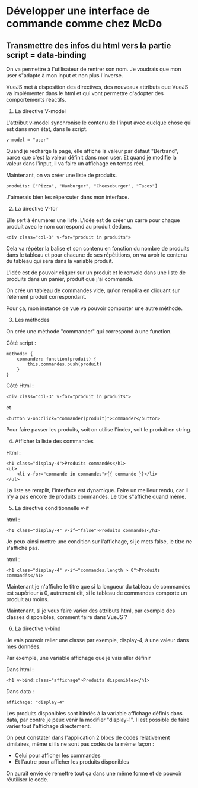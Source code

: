 # Développer une interface de commande comme chez McDo

## Transmettre des infos du html vers la partie script = data-binding

On va permettre à l'utilisateur de rentrer son nom. Je voudrais que mon user s"adapte à mon input et non plus l'inverse.

VueJS met à disposition des directives, des nouveaux attributs que VueJS va implémenter dans le html et qui vont permettre d'adopter des comportements réactifs.

1. La directive V-model

L'attribut v-model synchronise le contenu de l'input avec quelque chose qui est dans mon état, dans le script.

    v-model = "user"

Quand je recharge la page, elle affiche la valeur par défaut "Bertrand", parce que c'est la valeur définit dans mon user. Et quand je modifie la valeur dans l'input, il va faire un affichage en temps réel.

Maintenant, on va créer une liste de produits.

    produits: ["Pizza", "Hamburger", "Cheeseburger", "Tacos"]

J'aimerais bien les répercuter dans mon interface.

2. La directive V-for 

Elle sert à énumérer une liste. L'idée est de créer un carré pour chaque produit avec le nom correspond au produit dedans.

    <div class="col-3" v-for="produit in produits">

Cela va répéter la balise et son contenu en fonction du nombre de produits dans le tableau et pour chacune de ses répétitions, on va avoir le contenu du tableau qui sera dans la variable produit.

L'idée est de pouvoir cliquer sur un produit et le renvoie dans une liste de produits dans un panier, produit que j'ai commandé.

On crée un tableau de commandes vide, qu'on remplira en cliquant sur l'élément produit correspondant.

Pour ça, mon instance de vue va pouvoir comporter une autre méthode.

3. Les méthodes

On crée une méthode "commander" qui correspond à une function.

Côté script :

    methods: {
        commander: function(produit) {
            this.commandes.push(produit)
        }
    }

Côté Html :

    <div class="col-3" v-for="produit in produits">

et

    <button v-on:click="commander(produit)">Commander</button>


Pour faire passer les produits, soit on utilise l'index, soit le produit en string.

4. Afficher la liste des commandes

Html :

    <h1 class="display-4">Produits commandés</h1>
    <ul>
        <li v-for="commande in commandes">{{ commande }}</li>   
    </ul>

La liste se remplit, l'interface est dynamique. Faire un meilleur rendu, car il n'y a pas encore de produits commandés. Le titre s"affiche quand même.

5. La directive conditionnelle v-if

html :

    <h1 class="display-4" v-if="false">Produits commandés</h1>

Je peux ainsi mettre une condition sur l'affichage, si je mets false, le titre ne s'affiche pas.

html :

    <h1 class="display-4" v-if="commandes.length > 0">Produits commandés</h1>

Maintenant je n'affiche le titre que si la longueur du tableau de commandes est supérieur à 0, autrement dit, si le tableau de commandes comporte un produit au moins.

Maintenant, si je veux faire varier des attributs html, par exemple des classes disponibles, comment faire dans VueJS ?

6. La directive v-bind

Je vais pouvoir relier une classe par exemple, display-4, à une valeur dans mes données.

Par exemple, une variable affichage que je vais aller définir 

Dans html :

    <h1 v-bind:class="affichage">Produits disponibles</h1>

Dans data :

    affichage: "display-4"

Les produits disponibles sont bindés à la variable affichage définis dans data, par contre je peux venir la modifier "display-1". Il est possible de faire varier tout l'affichage directement.

On peut constater dans l'application 2 blocs de codes relativement similaires, même si ils ne sont pas codés de la même façon : 

- Celui pour afficher les commandes
- Et l'autre pour afficher les produits disponibles

On aurait envie de remettre tout ça dans une même forme et de pouvoir réutiliser le code.


